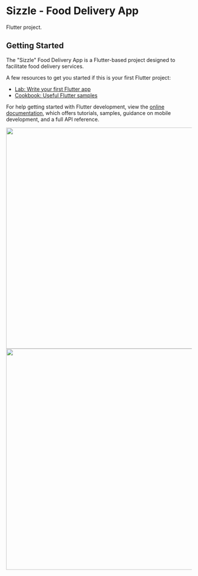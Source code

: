 # Sizzle - Food Delivery App

Flutter project.

## Getting Started

The "Sizzle" Food Delivery App is a Flutter-based project designed to facilitate food delivery services. 

A few resources to get you started if this is your first Flutter project:

- [Lab: Write your first Flutter app](https://docs.flutter.dev/get-started/codelab)
- [Cookbook: Useful Flutter samples](https://docs.flutter.dev/cookbook)

For help getting started with Flutter development, view the
[online documentation](https://docs.flutter.dev/), which offers tutorials,
samples, guidance on mobile development, and a full API reference.


<img src="https://github.com/Ankit-OO7/Food-Delivery-App-Sizzle/assets/135164319/25545f31-b6ba-45a2-a6b8-bb39542e39e5" height=600><br>
<img src="https://github.com/Ankit-OO7/Food-Delivery-App-Sizzle/assets/135164319/ba45081b-aeec-4c71-be03-919fa8216756" height=600>

